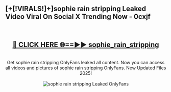 <h2>[+[!VIRALS!]+]sophie rain stripping Leaked Video Viral On Social X Trending Now - 0cxjf</h2>
<br>
<div align="center">
<h2><a href="https://libra.edu.pl?sophie_rain_stripping" rel="nofollow">🔴 CLICK HERE 🌐==►► sophie_rain_stripping</a></h2>
<br>
Get sophie rain stripping OnlyFans leaked all content. Now you can access all videos and pictures of sophie rain stripping OnlyFans. New Updated Files 2025!
<br>
<br>
<a href="https://libra.edu.pl?sophie_rain_stripping" rel="nofollow" data-target="animated-image.originalLink"><img src="https://i.ibb.co.com/WyWwxjT/player-gif2.gif" alt="sophie rain stripping Leaked OnlyFans" style="max-width: 100%; display: inline-block;" data-target="animated-image.originalImage"></a>
</div>
<br>